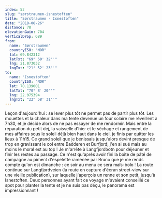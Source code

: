 ```yaml
---
index: 53
slug: "sørstraumen-isnestoften"
title: "Sørstraumen - Isnestoften"
date: "2018-08-26"
distance: 78
elevationGain: 704
verticalDrop: 689
from:
  name: "Sørstraumen"
  countryISO: "NOR"
  lat: 69.842312
  latTxt: "69° 50' 32''"
  lng: 21.873032
  lngTxt: "21° 52' 23''"
to:
  name: "Isnestoften"
  countryISO: "NOR"
  lat: 70.139001
  latTxt: "70° 8' 20''"
  lng: 22.975394
  lngTxt: "22° 58' 31''"
---
```


Leçon d'aujourd'hui : se lever plus tôt ne permet pas de partir plus tôt. Les mouettes et la chaleur dans ma tente devenue un four solaire me réveillent à 7h30, et je décide alors de ne pas essayer de me rendormir. Mais entre la réparation du petit dej, la vaisselle d'hier et le séchage et rangement de mes affaires sous le soleil déjà bien haut dans le ciel, je finis par quitter les lieux à 11h15. Ce grand soleil que je bénissais jusqu'alors devint presque de trop en gravissant le col entre Badderen et Burfjord, j'en ai sué mais au moins le moral est au top ! Je m'arrête à Langfjordbotn pour déjeuner et finir les restes au passage. Ce n'est qu'après avoir fini la boite de pâté de campagne au piment d'espelette ramenée par Bruno que je me rends compte qu'on est dimanche : ce soir au menu ce sera maïs-bolo ! La route continue sur Langfjordveien (la route en capture d'écran street-view sur une vieille publication), sur laquelle j'aperçois un renne et son petit, jusqu'à Isnestoften. Deux personnes ayant fait ce voyage m'avaient conseillé ce spot pour planter la tente et je ne suis pas déçu, le panorama est impressionnant !
